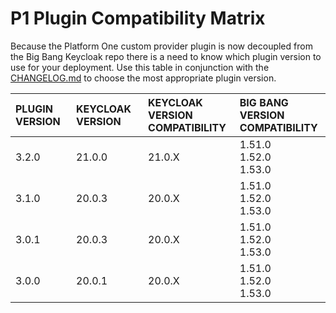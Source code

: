 # P1 Plugin Compatibility Matrix
Because the Platform One custom provider plugin is now decoupled from the Big Bang Keycloak repo there is a need to know which plugin version to use for your deployment. Use this table in conjunction with the [CHANGELOG.md](CHANGE.LOG) to choose the most appropriate plugin version.

| **PLUGIN VERSION** | **KEYCLOAK VERSION** | **KEYCLOAK VERSION**<br>**COMPATIBILITY** | **BIG BANG VERSION**<br>**COMPATIBILITY**  |
|:-----------------|:-------------|:---------------|:---------------|
| 3.2.0   | 21.0.0    | 21.0.X      | 1.51.0<br>1.52.0<br>1.53.0 |
| 3.1.0   | 20.0.3    | 20.0.X      | 1.51.0<br>1.52.0<br>1.53.0 |
| 3.0.1   | 20.0.3    | 20.0.X      | 1.51.0<br>1.52.0<br>1.53.0 |
| 3.0.0   | 20.0.1    | 20.0.X      | 1.51.0<br>1.52.0<br>1.53.0 |